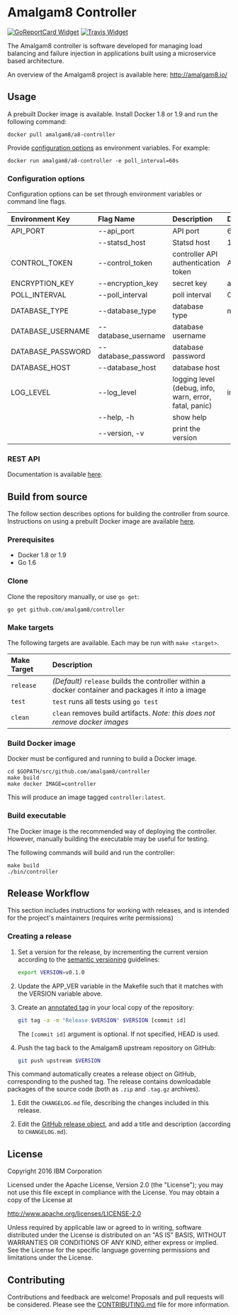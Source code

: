 # Amalgam8 Controller

[![GoReportCard Widget]][GoReportCard] [![Travis Widget]][Travis]

[GoReportCard]: https://goreportcard.com/report/github.com/amalgam8/controller
[GoReportCard Widget]: https://goreportcard.com/badge/github.com/amalgam8/controller
[Travis]: https://travis-ci.org/amalgam8/controller
[Travis Widget]: https://travis-ci.org/amalgam8/controller.svg?branch=master

The Amalgam8 controller is software developed for managing load balancing and failure injection in applications built using a microservice based architecture.

An overview of the Amalgam8 project is available here: http://amalgam8.io/

## Usage

A prebuilt Docker image is available. Install Docker 1.8 or 1.9 and run the following command:

```docker pull amalgam8/a8-controller```

Provide [configuration options](https://github.com/amalgam8/controller/blob/master/README.md#configuration-options) as environment variables. For example:

```docker run amalgam8/a8-controller -e poll_interval=60s```

### Configuration options
Configuration options can be set through environment variables or command line flags. 

| Environment Key | Flag Name                   | Description | Default Value |
|:----------------|:----------------------------|:------------|:--------------|
| API_PORT | --api_port | API port | 6379 |
| | --statsd_host | Statsd host |127.0.0.1:8125 |
| CONTROL_TOKEN | --control_token | controller API authentication token | ABCDEFGHIJKLMNOP |
| ENCRYPTION_KEY | --encryption_key | secret key | abcdefghijklmnop |
| POLL_INTERVAL | --poll_interval | poll interval | 0 |
| DATABASE_TYPE |  --database_type |	database type | memory |
| DATABASE_USERNAME | --database_username | database username | |
| DATABASE_PASSWORD | --database_password | database password | |
| DATABASE_HOST | --database_host | database host | |
| LOG_LEVEL | --log_level | logging level (debug, info, warn, error, fatal, panic) | info |
| | --help, -h | show help | |
| | --version, -v | print the version | |



### REST API

Documentation is available [here](http://amalgam8.io/controller/#/default).

## Build from source
The follow section describes options for building the controller from source. Instructions on using a prebuilt Docker image are available [here](https://github.com/amalgam8/controller#usage).

### Prerequisites
* Docker 1.8 or 1.9
* Go 1.6

### Clone

Clone the repository manually, or use `go get`:

```go get github.com/amalgam8/controller```

### Make targets
The following targets are available. Each may be run with `make <target>`.

| Make Target      | Description |
|:-----------------|:------------|
| `release`        | *(Default)* `release` builds the controller within a docker container and packages it into a image |
| `test`           | `test` runs all tests using `go test` |
| `clean`          | `clean` removes build artifacts. *Note: this does not remove docker images* |

### Build Docker image
Docker must be configured and running to build a Docker image.
```
cd $GOPATH/src/github.com/amalgam8/controller
make build
make docker IMAGE=controller
```

This will produce an image tagged `controller:latest`.

### Build executable
The Docker image is the recommended way of deploying the controller. However, manually building the executable may be useful for testing.

The following commands will build and run the controller:

```target
make build
./bin/controller
```

## Release Workflow

This section includes instructions for working with releases, and is intended for the project's maintainers (requires write permissions)

### Creating a release

1.  Set a version for the release, by incrementing the current version according to the [semantic versioning](https://semver.org/) guidelines:
   
    ```bash
    export VERSION=v0.1.0
    ```

1.  Update the APP_VER variable in the Makefile such that it matches with
    the VERSION variable above.

1.  Create an [annotated tag](https://git-scm.com/book/en/v2/Git-Basics-Tagging#Annotated-Tags) in your local copy of the repository:
   
    ```bash
    git tag -a -m "Release $VERSION" $VERSION [commit id]
    ```

    The `[commit id]` argument is optional. If not specified, HEAD is used.
   
1.  Push the tag back to the Amalgam8 upstream repository on GitHub:

    ```bash
    git push upstream $VERSION
    ```
   This command automatically creates a release object on GitHub, corresponding to the pushed tag.
   The release contains downloadable packages of the source code (both as `.zip` and `.tag.gz` archives).

1.  Edit the `CHANGELOG.md` file, describing the changes included in this release.

1.  Edit the [GitHub release object](https://github.com/amalgam8/controller/releases), and add a title and description (according to `CHANGELOG.md`).

## License
Copyright 2016 IBM Corporation

Licensed under the Apache License, Version 2.0 (the "License"); you may not use this file except in compliance with the License. You may obtain a copy of the License at

http://www.apache.org/licenses/LICENSE-2.0

Unless required by applicable law or agreed to in writing, software distributed under the License is distributed on an "AS IS" BASIS, WITHOUT WARRANTIES OR CONDITIONS OF ANY KIND, either express or implied. See the License for the specific language governing permissions and limitations under the License.

## Contributing

Contributions and feedback are welcome! 
Proposals and pull requests will be considered. 
Please see the [CONTRIBUTING.md](https://github.com/amalgam8/amalgam8.github.io/blob/master/CONTRIBUTING.md) file for more information.
